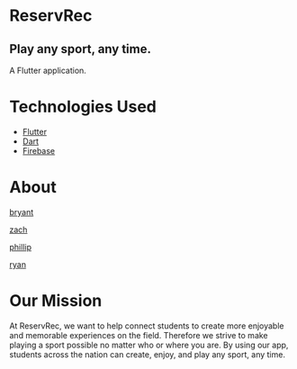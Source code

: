 # ReservRec
## Play any sport, any time.
A Flutter application.

# Technologies Used
 - [Flutter](https://flutter.dev/)
 - [Dart](https://dart.dev/)
 - [Firebase](https://firebase.google.com/)

# About
[bryant](./bryant.md) 

[zach](./zach.md)

[phillip](./phillip.md)

[ryan](./ryan.md)

# Our Mission
At ReservRec, we want to help connect students to create more enjoyable and memorable experiences on the field.
Therefore we strive to make playing a sport possible no matter who or where you are.
By using our app, students across the nation can create, enjoy, and play any sport, any time.
